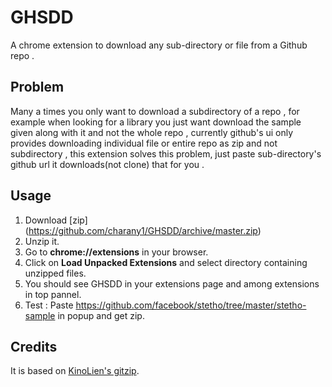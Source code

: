 # GHSDD
A chrome extension to download any sub-directory or file from a Github repo .

## Problem 

Many a times you only want to download a subdirectory of a repo , for example when looking for a library you just want 
download the sample given along with it and not the whole repo , currently github's ui only provides downloading individual 
file or entire repo as zip and not subdirectory , this extension solves this problem, just paste sub-directory's github url 
it downloads(not clone) that for you .

## Usage 
1. Download [zip] (https://github.com/charany1/GHSDD/archive/master.zip)
2. Unzip it.
3. Go to **chrome://extensions** in your browser.         
4. Click on **Load Unpacked Extensions** and select directory containing unzipped files.
5. You should see GHSDD in your extensions page and among extensions in top pannel.
6. Test : Paste https://github.com/facebook/stetho/tree/master/stetho-sample in popup and get zip.

## Credits

It is based on [KinoLien's gitzip](https://github.com/KinoLien/gitzip).

